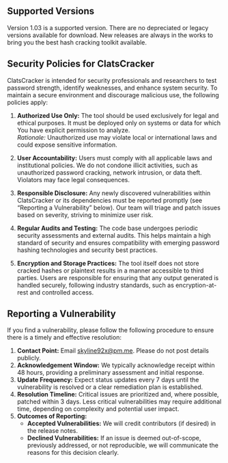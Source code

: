 ## Supported Versions

Version 1.03 is a supported version. There are no depreciated or legacy versions available for download. New releases are always in the works to bring you the best hash cracking toolkit available. 

## Security Policies for ClatsCracker

ClatsCracker is intended for security professionals and researchers
to test password strength, identify weaknesses, and enhance system security. To
maintain a secure environment and discourage malicious use, the following
policies apply:

1. **Authorized Use Only:** The tool should be used exclusively for legal
   and ethical purposes. It must be deployed only on systems or data for which
   You have explicit permission to analyze.  
   *Rationale:* Unauthorized use may violate local or international laws and 
   could expose sensitive information.

2. **User Accountability:** Users must comply with all applicable laws and 
   institutional policies. We do not condone illicit activities, such as 
   unauthorized password cracking, network intrusion, or data theft. Violators 
   may face legal consequences.

3. **Responsible Disclosure:** Any newly discovered vulnerabilities within ClatsCracker or its dependencies must be reported promptly (see 
   “Reporting a Vulnerability” below). Our team will triage and patch issues 
   based on severity, striving to minimize user risk.

4. **Regular Audits and Testing:** The code base undergoes periodic security 
   assessments and external audits. This helps maintain a high standard of 
   security and ensures compatibility with emerging password hashing 
   technologies and security best practices.

5. **Encryption and Storage Practices:** The tool itself does not store cracked 
   hashes or plaintext results in a manner accessible to third parties. Users 
   are responsible for ensuring that any output generated is handled securely, 
   following industry standards, such as encryption-at-rest and controlled 
   access.

## Reporting a Vulnerability

If you find a vulnerability, please follow the following procedure to ensure there is a
timely and effective resolution:

1. **Contact Point:** Email skyline92x@pm.me. Please do not post details publicly.  
2. **Acknowledgement Window:** We typically acknowledge receipt within 48 hours, 
   providing a preliminary assessment and initial response.  
3. **Update Frequency:** Expect status updates every 7 days until the 
   vulnerability is resolved or a clear remediation plan is established.  
4. **Resolution Timeline:** Critical issues are prioritized and, where possible, 
   patched within 3 days. Less critical vulnerabilities may require additional 
   time, depending on complexity and potential user impact.
5. **Outcomes of Reporting:**  
   - **Accepted Vulnerabilities:** We will credit contributors (if desired) in 
     the release notes.  
   - **Declined Vulnerabilities:** If an issue is deemed out-of-scope, 
     previously addressed, or not reproducible, we will communicate the reasons 
     for this decision clearly.
